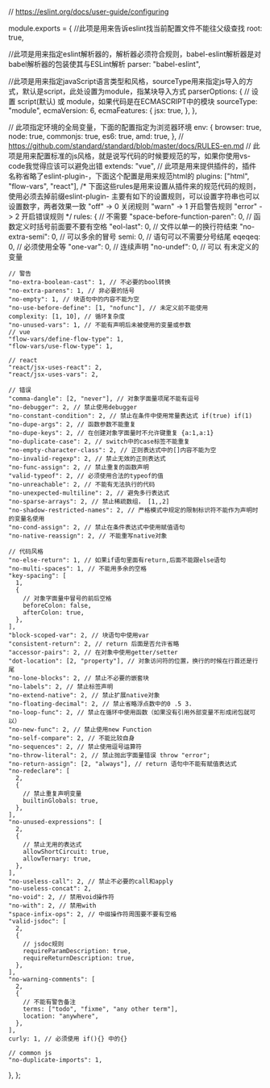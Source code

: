 // https://eslint.org/docs/user-guide/configuring

module.exports = {
  //此项是用来告诉eslint找当前配置文件不能往父级查找
  root: true,

  //此项是用来指定eslint解析器的，解析器必须符合规则，babel-eslint解析器是对babel解析器的包装使其与ESLint解析
  parser: "babel-eslint",

  //此项是用来指定javaScript语言类型和风格，sourceType用来指定js导入的方式，默认是script，此处设置为module，指某块导入方式
  parserOptions: {
    // 设置 script(默认) 或 module，如果代码是在ECMASCRIPT中的模块
    sourceType: "module",
    ecmaVersion: 6,
    ecmaFeatures: {
      jsx: true,
    },
  },

  // 此项指定环境的全局变量，下面的配置指定为浏览器环境
  env: {
    browser: true,
    node: true,
    commonjs: true,
    es6: true,
    amd: true,
  },
  // https://github.com/standard/standard/blob/master/docs/RULES-en.md
  // 此项是用来配置标准的js风格，就是说写代码的时候要规范的写，如果你使用vs-code我觉得应该可以避免出错
  extends: "vue",
  // 此项是用来提供插件的，插件名称省略了eslint-plugin-，下面这个配置是用来规范html的
  plugins: ["html", "flow-vars", "react"],
  /* 
     下面这些rules是用来设置从插件来的规范代码的规则，使用必须去掉前缀eslint-plugin-
      主要有如下的设置规则，可以设置字符串也可以设置数字，两者效果一致
      "off" -> 0 关闭规则
      "warn" -> 1 开启警告规则
      "error" -> 2 开启错误规则
    */
  rules: {
    // 不需要
    "space-before-function-paren": 0, // 函数定义时括号前面要不要有空格
    "eol-last": 0, // 文件以单一的换行符结束
    "no-extra-semi": 0, // 可以多余的冒号
    semi: 0, // 语句可以不需要分号结尾
    eqeqeq: 0, // 必须使用全等
    "one-var": 0, // 连续声明
    "no-undef": 0, // 可以 有未定义的变量

    // 警告
    "no-extra-boolean-cast": 1, // 不必要的bool转换
    "no-extra-parens": 1, // 非必要的括号
    "no-empty": 1, // 块语句中的内容不能为空
    "no-use-before-define": [1, "nofunc"], // 未定义前不能使用
    complexity: [1, 10], // 循环复杂度
    "no-unused-vars": 1, // 不能有声明后未被使用的变量或参数
    // vue
    "flow-vars/define-flow-type": 1,
    "flow-vars/use-flow-type": 1,

    // react
    "react/jsx-uses-react": 2,
    "react/jsx-uses-vars": 2,

    // 错误
    "comma-dangle": [2, "never"], // 对象字面量项尾不能有逗号
    "no-debugger": 2, // 禁止使用debugger
    "no-constant-condition": 2, // 禁止在条件中使用常量表达式 if(true) if(1)
    "no-dupe-args": 2, // 函数参数不能重复
    "no-dupe-keys": 2, // 在创建对象字面量时不允许键重复 {a:1,a:1}
    "no-duplicate-case": 2, // switch中的case标签不能重复
    "no-empty-character-class": 2, // 正则表达式中的[]内容不能为空
    "no-invalid-regexp": 2, // 禁止无效的正则表达式
    "no-func-assign": 2, // 禁止重复的函数声明
    "valid-typeof": 2, // 必须使用合法的typeof的值
    "no-unreachable": 2, // 不能有无法执行的代码
    "no-unexpected-multiline": 2, // 避免多行表达式
    "no-sparse-arrays": 2, // 禁止稀疏数组， [1,,2]
    "no-shadow-restricted-names": 2, // 严格模式中规定的限制标识符不能作为声明时的变量名使用
    "no-cond-assign": 2, // 禁止在条件表达式中使用赋值语句
    "no-native-reassign": 2, // 不能重写native对象

    // 代码风格
    "no-else-return": 1, // 如果if语句里面有return,后面不能跟else语句
    "no-multi-spaces": 1, // 不能用多余的空格
    "key-spacing": [
      1,
      {
        // 对象字面量中冒号的前后空格
        beforeColon: false,
        afterColon: true,
      },
    ],
    "block-scoped-var": 2, // 块语句中使用var
    "consistent-return": 2, // return 后面是否允许省略
    "accessor-pairs": 2, // 在对象中使用getter/setter
    "dot-location": [2, "property"], // 对象访问符的位置，换行的时候在行首还是行尾
    "no-lone-blocks": 2, // 禁止不必要的嵌套块
    "no-labels": 2, // 禁止标签声明
    "no-extend-native": 2, // 禁止扩展native对象
    "no-floating-decimal": 2, // 禁止省略浮点数中的0 .5 3.
    "no-loop-func": 2, // 禁止在循环中使用函数（如果没有引用外部变量不形成闭包就可以）
    "no-new-func": 2, // 禁止使用new Function
    "no-self-compare": 2, // 不能比较自身
    "no-sequences": 2, // 禁止使用逗号运算符
    "no-throw-literal": 2, // 禁止抛出字面量错误 throw "error";
    "no-return-assign": [2, "always"], // return 语句中不能有赋值表达式
    "no-redeclare": [
      2,
      {
        // 禁止重复声明变量
        builtinGlobals: true,
      },
    ],
    "no-unused-expressions": [
      2,
      {
        // 禁止无用的表达式
        allowShortCircuit: true,
        allowTernary: true,
      },
    ],
    "no-useless-call": 2, // 禁止不必要的call和apply
    "no-useless-concat": 2,
    "no-void": 2, // 禁用void操作符
    "no-with": 2, // 禁用with
    "space-infix-ops": 2, // 中缀操作符周围要不要有空格
    "valid-jsdoc": [
      2,
      {
        // jsdoc规则
        requireParamDescription: true,
        requireReturnDescription: true,
      },
    ],
    "no-warning-comments": [
      2,
      {
        // 不能有警告备注
        terms: ["todo", "fixme", "any other term"],
        location: "anywhere",
      },
    ],
    curly: 1, // 必须使用 if(){} 中的{}

    // common js
    "no-duplicate-imports": 1,
  },
};